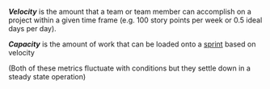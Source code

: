 

***Velocity*** is the amount that a team or team member can accomplish on a project within a given time frame (e.g. 100 story points per week or 0.5 ideal days per day).


***Capacity*** is the amount of work that can be loaded onto a [sprint](sprints.md) based on velocity


(Both of these metrics fluctuate with conditions but they settle down in a steady state operation)
